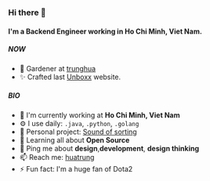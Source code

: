 ### Hi there 👋

#### I'm a Backend Engineer working in Ho Chi Minh, Viet Nam.

##### NOW
- 🍑 Gardener at [trunghua](https://trunghua.dev/)
- ✨ Crafted last [Unboxx](https://unboxx.vn/) website.

##### BIO

- 🏢 I'm currently working at **Ho Chi Minh, Viet Nam**
- ⚙️ I use daily: `.java`, `.python`, `.golang`
- 💅 Personal project: [Sound of sorting](https://trunghua-sorting.netlify.app/)
- 🌱 Learning all about **Open Source**
- 💬 Ping me about **design**,**development**, **design thinking**
- 📫 Reach me: [huatrung](https://www.linkedin.com/in/huatrung/)
- ⚡️ Fun fact: I'm a huge fan of Dota2
